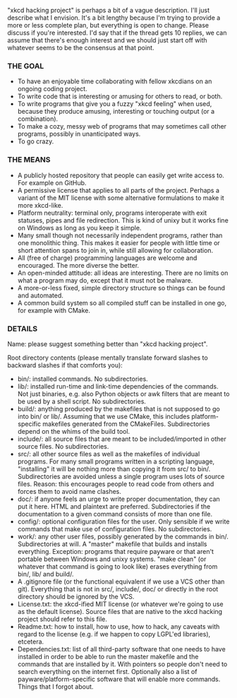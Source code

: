 "xkcd hacking project" is perhaps a bit of a vague description. I'll just describe what I envision. It's a bit lengthy because I'm trying to provide a more or less complete plan, but everything is open to change. Please discuss if you're interested. I'd say that if the thread gets 10 replies, we can assume that there's enough interest and we should just start off with whatever seems to be the consensus at that point.


### THE GOAL ###

-    To have an enjoyable time collaborating with fellow xkcdians on an ongoing coding project.
-    To write code that is interesting or amusing for others to read, or both.
-    To write programs that give you a fuzzy "xkcd feeling" when used, because they produce amusing, interesting or touching output (or a combination).
-    To make a cozy, messy web of programs that may sometimes call other programs, possibly in unanticipated ways.
-    To go crazy.


### THE MEANS ###

-    A publicly hosted repository that people can easily get write access to. For example on GitHub.
-    A permissive license that applies to all parts of the project. Perhaps a variant of the MIT license with some alternative formulations to make it more xkcd-like.
-    Platform neutrality: terminal only, programs interoperate with exit statuses, pipes and file redirection. This is kind of unixy but it works fine on Windows as long as you keep it simple.
-    Many small though not necessarily independent programs, rather than one monolithic thing. This makes it easier for people with little time or short attention spans to join in, while still allowing for collaboration.
-    All (free of charge) programming languages are welcome and encouraged. The more diverse the better.
-    An open-minded attitude: all ideas are interesting. There are no limits on what a program may do, except that it must not be malware.
-    A more-or-less fixed, simple directory structure so things can be found and automated.
-    A common build system so all compiled stuff can be installed in one go, for example with CMake.


### DETAILS ###

Name: please suggest something better than "xkcd hacking project".

Root directory contents (please mentally translate forward slashes to backward slashes if that comforts you):

-    bin/: installed commands. No subdirectories.
-    lib/: installed run-time and link-time dependencies of the commands. Not just binaries, e.g. also Python objects or awk filters that are meant to be used by a shell script. No subdirectories.
-    build/: anything produced by the makefiles that is not supposed to go into bin/ or lib/. Assuming that we use CMake, this includes platform-specific makefiles generated from the CMakeFiles. Subdirectories depend on the whims of the build tool.
-    include/: all source files that are meant to be included/imported in other source files. No subdirectories.
-    src/: all other source files as well as the makefiles of individual programs. For many small programs written in a scripting language, "installing" it will be nothing more than copying it from src/ to bin/. Subdirectories are avoided unless a single program uses lots of source files. Reason: this encourages people to read code from others and forces them to avoid name clashes.
-    doc/: if anyone feels an urge to write proper documentation, they can put it here. HTML and plaintext are preferred. Subdirectories if the documentation to a given command consists of more than one file.
-    config/: optional configuration files for the user. Only sensible if we write commands that make use of configuration files. No subdirectories.
-    work/: any other user files, possibly generated by the commands in bin/. Subdirectories at will.
    A "master" makefile that builds and installs everything. Exception: programs that require payware or that aren't portable between Windows and unixy systems. "make clean" (or whatever that command is going to look like) erases everything from bin/, lib/ and build/.
-    A .gitignore file (or the functional equivalent if we use a VCS other than git). Everything that is not in src/, include/, doc/ or directly in the root directory should be ignored by the VCS.
-    License.txt: the xkcd-ified MIT license (or whatever we're going to use as the default license). Source files that are native to the xkcd hacking project should refer to this file.
-    Readme.txt: how to install, how to use, how to hack, any caveats with regard to the license (e.g. if we happen to copy LGPL'ed libraries), etcetera.
-    Dependencies.txt: list of all third-party software that one needs to have installed in order to be able to run the master makefile and the commands that are installed by it. With pointers so people don't need to search everything on the internet first. Optionally also a list of payware/platform-specific software that will enable more commands.
    Things that I forgot about.